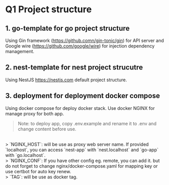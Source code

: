 # Q1 Project structure

## 1. go-template for go project structure
Using Gin framework (https://github.comn/gin-tonic/gin) for API server and Google wire (https://github.com/google/wire) for injection dependency management.
## 2. nest-template for nest project strucutre
Using NestJS https://nestjs.com default project structure.
## 3. deployment for deployment docker compose
Using docker compose for deploy docker stack. Use docker NGINX for manage proxy for both app.<br>
> Note: to deploy app, copy .env.example and rename it to .env and change content before use. 
<br>
> `NGINX_HOST`: will be use as proxy web server name. If provided `localhost`, you can access `nest-app` with `nest.localhost` and `go-app` with `go.localhost`.
<br>
> `NGINX_CONF`: If you have other config eg. remote, you can add it. but do not forget to change nginx/docker-compose.yaml for mapping key or use certbot for auto key renew.
<br>
> `TAG`: will be use as docker tag.
